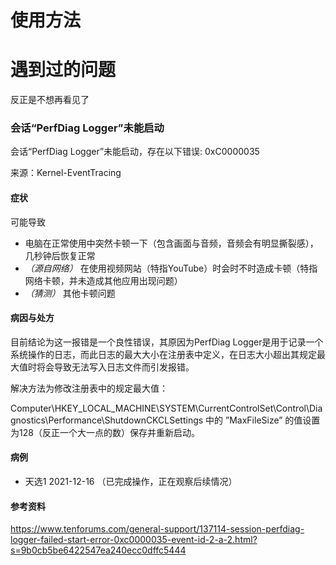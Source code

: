 # 使用方法



# 遇到过的问题

反正是不想再看见了

### 会话“PerfDiag Logger”未能启动

会话“PerfDiag Logger”未能启动，存在以下错误: 0xC0000035

来源：Kernel-EventTracing

#### 症状

可能导致

- 电脑在正常使用中突然卡顿一下（包含画面与音频，音频会有明显撕裂感），几秒钟后恢复正常
- *（源自网络）* 在使用视频网站（特指YouTube）时会时不时造成卡顿（特指网络卡顿，并未造成其他应用出现问题）
- *（猜测）* 其他卡顿问题

#### 病因与处方

目前结论为这一报错是一个良性错误，其原因为PerfDiag Logger是用于记录一个系统操作的日志，而此日志的最大大小在注册表中定义，在日志大小超出其规定最大值时将会导致无法写入日志文件而引发报错。

解决方法为修改注册表中的规定最大值：

Computer\HKEY_LOCAL_MACHINE\SYSTEM\CurrentControlSet\Control\Diagnostics\Performance\ShutdownCKCLSettings 中的 ”MaxFileSize” 的值设置为128（反正一个大一点的数）保存并重新启动。

#### 病例

- 天选1 2021-12-16 （已完成操作，正在观察后续情况）

#### 参考资料

https://www.tenforums.com/general-support/137114-session-perfdiag-logger-failed-start-error-0xc0000035-event-id-2-a-2.html?s=9b0cb5be6422547ea240ecc0dffc5444
